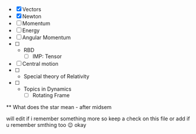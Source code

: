 
- [x] Vectors
- [x] Newton
- [ ] Momentum
- [ ] Energy
- [ ] Angular Momentum
- [ ] * RBD
    - [ ]  IMP: Tensor
- [ ] Central motion
- [ ] * Special theory of Relativity
- [ ] * Topics in Dynamics
    - [ ] Rotating Frame

** What does the star mean - after midsem

will edit if i remember something more so keep a check on this file
or add if u remember smthing too 😉
okay 
